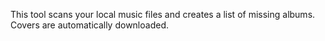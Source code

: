 This tool scans your local music files and creates a list of missing albums. Covers are automatically downloaded.
